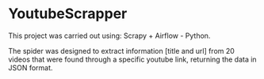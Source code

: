 # YoutubeScrapper

This project was carried out using: Scrapy + Airflow - Python.

The spider was designed to extract information [title and url] from 20 videos that were found through a specific youtube link, returning the data in JSON format.
